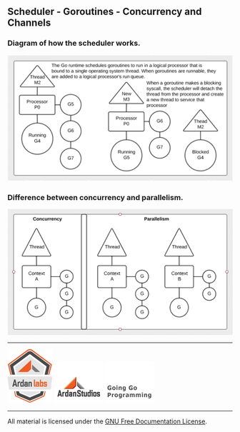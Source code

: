 ## Scheduler - Goroutines - Concurrency and Channels

### Diagram of how the scheduler works.

![Ardan Labs](scheduler.png)

### Difference between concurrency and parallelism.

![Ardan Labs](parallel.png)

___
[![Ardan Labs](../../../00-slides/images/ggt_logo.png)](http://www.ardanlabs.com)
[![Ardan Studios](../../../00-slides/images/ardan_logo.png)](http://www.ardanstudios.com)
[![GoingGo Blog](../../../00-slides/images/ggb_logo.png)](http://www.goinggo.net)
___
All material is licensed under the [GNU Free Documentation License](https://github.com/ArdanStudios/gotraining/blob/master/LICENSE).